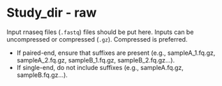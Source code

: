 # Study_dir - raw 

Input rnaseq files (`.fastq`) files should be put here. Inputs can be uncompressed or compressed (`.gz`). Compressed is preferred.

* If paired-end, ensure that suffixes are present (e.g., sampleA_1.fq.gz, sampleA_2.fq.gz, sampleB_1.fq.gz, sampleB_2.fq.gz...).
* If single-end, do not include suffixes (e.g., sampleA.fq.gz, sampleB.fq.gz...).